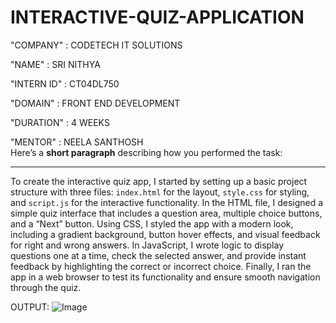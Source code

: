   # INTERACTIVE-QUIZ-APPLICATION
 
 "COMPANY" : CODETECH IT SOLUTIONS
 
 "NAME" : SRI NITHYA

 "INTERN ID" : CT04DL750

 "DOMAIN" : FRONT END DEVELOPMENT

 "DURATION" : 4 WEEKS

 "MENTOR" : NEELA SANTHOSH  
 Here’s a **short paragraph** describing how you performed the task:

---

To create the interactive quiz app, I started by setting up a basic project structure with three files: `index.html` for the layout, `style.css` for styling, and `script.js` for the interactive functionality. In the HTML file, I designed a simple quiz interface that includes a question area, multiple choice buttons, and a “Next” button. Using CSS, I styled the app with a modern look, including a gradient background, button hover effects, and visual feedback for right and wrong answers. In JavaScript, I wrote logic to display questions one at a time, check the selected answer, and provide instant feedback by highlighting the correct or incorrect choice. Finally, I ran the app in a web browser to test its functionality and ensure smooth navigation through the quiz.

OUTPUT:
![Image](https://github.com/user-attachments/assets/4abe7308-645f-484c-9958-a3f3dfedaea9)

 
